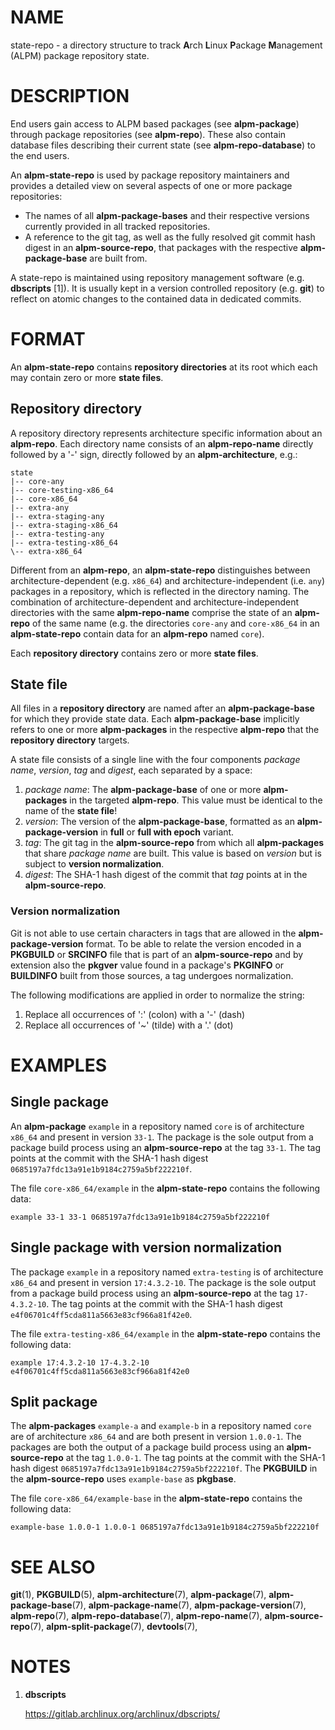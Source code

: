 # NAME

state-repo - a directory structure to track **A**rch **L**inux **P**ackage **M**anagement (ALPM) package repository state.

# DESCRIPTION

End users gain access to ALPM based packages (see **alpm-package**) through package repositories (see **alpm-repo**).
These also contain database files describing their current state (see **alpm-repo-database**) to the end users.

An **alpm-state-repo** is used by package repository maintainers and provides a detailed view on several aspects of one or more package repositories:

- The names of all **alpm-package-bases** and their respective versions currently provided in all tracked repositories.
- A reference to the git tag, as well as the fully resolved git commit hash digest in an **alpm-source-repo**, that packages with the respective **alpm-package-base** are built from.

A state-repo is maintained using repository management software (e.g. **dbscripts** [1]).
It is usually kept in a version controlled repository (e.g. **git**) to reflect on atomic changes to the contained data in dedicated commits.

# FORMAT

An **alpm-state-repo** contains **repository directories** at its root which each may contain zero or more **state files**.

## Repository directory

A repository directory represents architecture specific information about an **alpm-repo**.
Each directory name consists of an **alpm-repo-name** directly followed by a '-' sign, directly followed by an **alpm-architecture**, e.g.:

```text
state
|-- core-any
|-- core-testing-x86_64
|-- core-x86_64
|-- extra-any
|-- extra-staging-any
|-- extra-staging-x86_64
|-- extra-testing-any
|-- extra-testing-x86_64
\-- extra-x86_64
```

Different from an **alpm-repo**, an **alpm-state-repo** distinguishes between architecture-dependent (e.g. `x86_64`) and architecture-independent (i.e. `any`) packages in a repository, which is reflected in the directory naming.
The combination of architecture-dependent and architecture-independent directories with the same **alpm-repo-name** comprise the state of an **alpm-repo** of the same name (e.g. the directories `core-any` and `core-x86_64` in an **alpm-state-repo** contain data for an **alpm-repo** named `core`).

Each **repository directory** contains zero or more **state files**.

## State file

All files in a **repository directory** are named after an **alpm-package-base** for which they provide state data.
Each **alpm-package-base** implicitly refers to one or more **alpm-packages** in the respective **alpm-repo** that the **repository directory** targets.

A state file consists of a single line with the four components _package name_, _version_, _tag_ and _digest_, each separated by a space:

1. _package name_: The **alpm-package-base** of one or more **alpm-packages** in the targeted **alpm-repo**.
   This value must be identical to the name of the **state file**!
1. _version_: The version of the **alpm-package-base**, formatted as an **alpm-package-version** in **full** or **full with epoch** variant.
1. _tag_: The git tag in the **alpm-source-repo** from which all **alpm-packages** that share _package name_ are built.
   This value is based on _version_ but is subject to **version normalization**.
1. _digest_: The SHA-1 hash digest of the commit that _tag_ points at in the **alpm-source-repo**.

### Version normalization

Git is not able to use certain characters in tags that are allowed in the **alpm-package-version** format.
To be able to relate the version encoded in a **PKGBUILD** or **SRCINFO** file that is part of an **alpm-source-repo** and by extension also the **pkgver** value found in a package's **PKGINFO** or **BUILDINFO** built from those sources, a tag undergoes normalization. 

The following modifications are applied in order to normalize the string:

1. Replace all occurrences of ':' (colon) with a '-' (dash)
1. Replace all occurrences of '~' (tilde) with a '.' (dot)

# EXAMPLES

## Single package

An **alpm-package** `example` in a repository named `core` is of architecture `x86_64` and present in version `33-1`.
The package is the sole output from a package build process using an **alpm-source-repo** at the tag `33-1`.
The tag points at the commit with the SHA-1 hash digest `0685197a7fdc13a91e1b9184c2759a5bf222210f`.

The file `core-x86_64/example` in the **alpm-state-repo** contains the following data:

```text
example 33-1 33-1 0685197a7fdc13a91e1b9184c2759a5bf222210f
```

## Single package with version normalization

The package `example` in a repository named `extra-testing` is of architecture `x86_64` and present in version `17:4.3.2-10`.
The package is the sole output from a package build process using an **alpm-source-repo** at the tag `17-4.3.2-10`.
The tag points at the commit with the SHA-1 hash digest `e4f06701c4ff5cda811a5663e83cf966a81f42e0`.

The file `extra-testing-x86_64/example` in the **alpm-state-repo** contains the following data:

```text
example 17:4.3.2-10 17-4.3.2-10 e4f06701c4ff5cda811a5663e83cf966a81f42e0
```

## Split package

The **alpm-packages** `example-a` and `example-b` in a repository named `core` are of architecture `x86_64` and are both present in version `1.0.0-1`.
The packages are both the output of a package build process using an **alpm-source-repo** at the tag `1.0.0-1`.
The tag points at the commit with the SHA-1 hash digest `0685197a7fdc13a91e1b9184c2759a5bf222210f`.
The **PKGBUILD** in the **alpm-source-repo** uses `example-base` as **pkgbase**.

The file `core-x86_64/example-base` in the **alpm-state-repo** contains the following data:

```text
example-base 1.0.0-1 1.0.0-1 0685197a7fdc13a91e1b9184c2759a5bf222210f
```

# SEE ALSO

**git**(1), **PKGBUILD**(5), **alpm-architecture**(7), **alpm-package**(7), **alpm-package-base**(7), **alpm-package-name**(7), **alpm-package-version**(7), **alpm-repo**(7), **alpm-repo-database**(7), **alpm-repo-name**(7), **alpm-source-repo**(7), **alpm-split-package**(7), **devtools**(7),

# NOTES

1. **dbscripts**
   
   <https://gitlab.archlinux.org/archlinux/dbscripts/>
